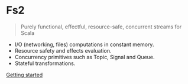 # Fs2

> Purely functional, effectful, resource-safe, concurrent streams for Scala

- I/O (networking, files) computations in constant memory.
- Resource safety and effects evaluation.
- Concurrency primitives such as Topic, Signal and Queue.
- Stateful transformations.



[Getting started](guide.md)
